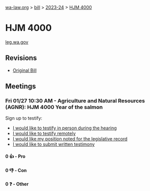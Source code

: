 [wa-law.org](/) > [bill](/bill/) > [2023-24](/bill/2023-24/) > [HJM 4000](/bill/2023-24/hjm/4000/)

# HJM 4000
[leg.wa.gov](https://app.leg.wa.gov/billsummary?BillNumber=4000&Year=2023&Initiative=false)

## Revisions
* [Original Bill](1/)

## Meetings
### Fri 01/27 10:30 AM - Agriculture and Natural Resources (AGNR): HJM 4000 Year of the salmon
Sign up to testify:
* [I would like to testify in person during the hearing](https://app.leg.wa.gov/csi/Testifier/Add?chamber=House&mId=30464&aId=150040&caId=20765&tId=1)
* [I would like to testify remotely](https://app.leg.wa.gov/csi/Testifier/Add?chamber=House&mId=30464&aId=150040&caId=20765&tId=2)
* [I would like my position noted for the legislative record](https://app.leg.wa.gov/csi/Testifier/Add?chamber=House&mId=30464&aId=150040&caId=20765&tId=3)
* [I would like to submit written testimony](https://app.leg.wa.gov/csi/Testifier/Add?chamber=House&mId=30464&aId=150040&caId=20765&tId=4)

#### 0 👍 - Pro

#### 0 👎 - Con

#### 0 ❓ - Other

